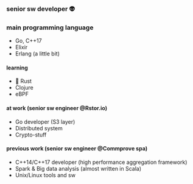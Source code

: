 ### senior sw developer 👽

### main programming language
- Go, C++17
- Elixir
- Erlang (a little bit)

#### learning

- 🦀 Rust
- Clojure
- eBPF

#### at work (senior sw engineer @Rstor.io)

- Go developer (S3 layer)
- Distributed system
- Crypto-stuff

#### previous work (senior sw engineer @Commprove spa)

- C++14/C++17 developer (high performance aggregation framework)
- Spark & Big data analysis (almost written in Scala)
- Unix/Linux tools and sw

<!--
**meox/meox** is a ✨ _special_ ✨ repository because its `README.md` (this file) appears on your GitHub profile.

Here are some ideas to get you started:

- 🔭 I’m currently working on ...
- 🌱 I’m currently learning ...
- 👯 I’m looking to collaborate on ...
- 🤔 I’m looking for help with ...
- 💬 Ask me about ...
- 📫 How to reach me: ...
- 😄 Pronouns: ...
- ⚡ Fun fact: ...
-->
